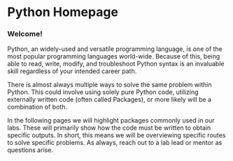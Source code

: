 # Python Homepage
### Welcome!

Python, an widely-used and versatile programming language, is one of the most popular programming languages world-wide. Because of this, being able to read, write, modify, and troubleshoot Python syntax is an invaluable skill regardless of your intended career path. 

There is almost always multiple ways to solve the same problem within Python. This could involve using solely pure Python code, utilizing externally written code (often called Packages), or more likely will be a combination of both. 

In the following pages we will highlight packages commonly used in our labs. These will primarily show how the code must be written to obtain specific outputs. In short, this means we will be overviewing specific routes to solve specific problems. As always, reach out to a lab lead or mentor as questions arise. 
